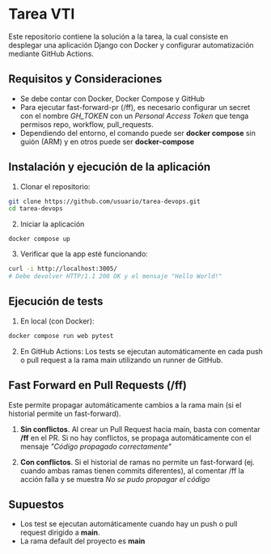 # Tarea VTI

Este repositorio contiene la solución a la tarea, la cual consiste en desplegar una aplicación Django con Docker y configurar automatización mediante GitHub Actions.

## Requisitos y Consideraciones

- Se debe contar con Docker, Docker Compose y GitHub
- Para ejecutar fast-forward-pr (/ff), es necesario configurar un secret con el nombre *GH_TOKEN* con un *Personal Access Token* que tenga permisos repo, workflow, pull_requests.
- Dependiendo del entorno, el comando puede ser **docker compose** sin guión (ARM) y en otros puede ser **docker-compose**


## Instalación y ejecución de la aplicación

1. Clonar el repositorio:

```bash
git clone https://github.com/usuario/tarea-devops.git
cd tarea-devops
```

2. Iniciar la aplicación
```
docker compose up
```

3. Verificar que la app esté funcionando:
```bash
curl -i http://localhost:3005/
# Debe devolver HTTP/1.1 200 OK y el mensaje "Hello World!"
```

## Ejecución de tests

1. En local (con Docker):
```bash
docker compose run web pytest
```
2. En GitHub Actions:
Los tests se ejecutan automáticamente en cada push o pull request a la rama main utilizando un runner de GitHub.

## Fast Forward en Pull Requests (/ff)

Este permite propagar automáticamente cambios a la rama main (si el historial permite un fast-forward).

1. **Sin conflictos**. Al crear un Pull Request hacia main, basta con comentar **/ff** en el PR. Si no hay conflictos, se propaga automáticamente con el mensaje *"Código propagado correctamente"*

2. **Con conflictos**. Si el historial de ramas no permite un fast-forward (ej. cuando ambas ramas tienen commits diferentes), al comentar /ff la acción falla y se muestra *No se pudo propagar el código*



## Supuestos

- Los test se ejecutan automáticamente cuando hay un push o pull request dirigido a **main**.
- La rama default del proyecto es **main**
